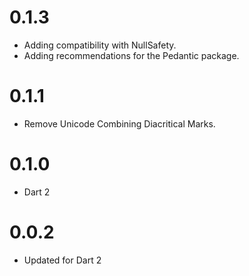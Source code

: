 # 0.1.3

- Adding compatibility with NullSafety.
- Adding recommendations for the Pedantic package.

# 0.1.1

- Remove Unicode Combining Diacritical Marks.

# 0.1.0

- Dart 2

# 0.0.2

- Updated for Dart 2
